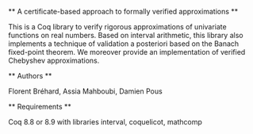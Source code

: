 ** A certificate-based approach to formally verified approximations **

This is a Coq library to verify rigorous approximations of univariate
functions on real numbers. Based on interval arithmetic, this library
also implements a technique of validation a posteriori based on the
Banach fixed-point theorem. We moreover provide an implementation of
verified Chebyshev approximations.

** Authors **

Florent Bréhard, Assia Mahboubi, Damien Pous

** Requirements **

Coq 8.8 or 8.9 with libraries interval, coquelicot, mathcomp

